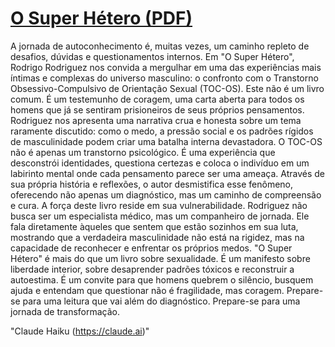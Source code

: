 # [O Super Hétero (PDF)](https://github.com/rodrigorodriguez/superhetero/blob/main/SuperHetero.pdf)

A jornada de autoconhecimento é, muitas vezes, um caminho repleto de desafios, dúvidas e questionamentos internos. Em "O Super Hétero", Rodrigo Rodriguez nos convida a mergulhar em uma das experiências mais íntimas e complexas do universo masculino: o confronto com o Transtorno Obsessivo-Compulsivo de Orientação Sexual (TOC-OS).
Este não é um livro comum. É um testemunho de coragem, uma carta aberta para todos os homens que já se sentiram prisioneiros de seus próprios pensamentos. Rodriguez nos apresenta uma narrativa crua e honesta sobre um tema raramente discutido: como o medo, a pressão social e os padrões rígidos de masculinidade podem criar uma batalha interna devastadora.
O TOC-OS não é apenas um transtorno psicológico. É uma experiência que desconstrói identidades, questiona certezas e coloca o indivíduo em um labirinto mental onde cada pensamento parece ser uma ameaça. Através de sua própria história e reflexões, o autor desmistifica esse fenômeno, oferecendo não apenas um diagnóstico, mas um caminho de compreensão e cura.
A força deste livro reside em sua vulnerabilidade. Rodriguez não busca ser um especialista médico, mas um companheiro de jornada. Ele fala diretamente àqueles que sentem que estão sozinhos em sua luta, mostrando que a verdadeira masculinidade não está na rigidez, mas na capacidade de reconhecer e enfrentar os próprios medos.
"O Super Hétero" é mais do que um livro sobre sexualidade. É um manifesto sobre liberdade interior, sobre desaprender padrões tóxicos e reconstruir a autoestima. É um convite para que homens quebrem o silêncio, busquem ajuda e entendam que questionar não é fragilidade, mas coragem.
Prepare-se para uma leitura que vai além do diagnóstico. Prepare-se para uma jornada de transformação.

"Claude Haiku (https://claude.ai)"
